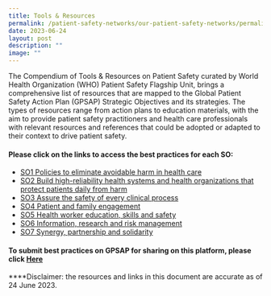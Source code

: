 ```yaml
---
title: Tools & Resources
permalink: /patient-safety-networks/our-patient-safety-networks/permalink/
date: 2023-06-24
layout: post
description: ""
image: ""
---
```

The Compendium of Tools & Resources on Patient Safety curated by World Health Organization (WHO) Patient Safety Flagship Unit, brings a comprehensive list of resources  that are mapped to the Global Patient Safety Action Plan (GPSAP) Strategic Objectives and its strategies. The types of resources range from action plans to education materials, with the aim to provide patient safety practitioners and health care professionals with relevant resources and references that could be adopted or adapted to their context to drive patient safety. 

#### Please click on the links to access the best practices for each SO:
* [SO1 Policies to eliminate avoidable harm in health care](/files/gkpslinka01-20232406.pdf)
* [SO2 Build high-reliability health systems and health organizations that protect patients daily from harm](/files/gkpslinka02-20232406.pdf)
* [SO3 Assure the safety of every clinical process](/files/gkpslinka03-20232406.pdf)
* [SO4 Patient and family engagement](/files/gkpslinka04-20232406.pdf)
* [SO5 Health worker education, skills and safety](/files/gkpslinka05-20232406.pdf)
* [SO6 Information, research and risk management](/files/gkpslinka06-20232406.pdf)
* [SO7 Synergy, partnership and solidarity ](/files/gkpslinka07-20232406.pdf)


#### To submit best practices on GPSAP for sharing on this platform, please click [Here](https://form.gov.sg/64631e5f0fbfe400126c8e0d)

****Disclaimer: the resources and links in this document are accurate as of 24 June 2023.